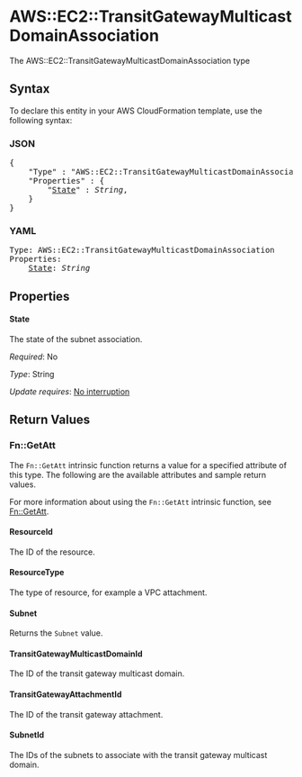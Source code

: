 # AWS::EC2::TransitGatewayMulticastDomainAssociation

The AWS::EC2::TransitGatewayMulticastDomainAssociation type

## Syntax

To declare this entity in your AWS CloudFormation template, use the following syntax:

### JSON

<pre>
{
    "Type" : "AWS::EC2::TransitGatewayMulticastDomainAssociation",
    "Properties" : {
        "<a href="#state" title="State">State</a>" : <i>String</i>,
    }
}
</pre>

### YAML

<pre>
Type: AWS::EC2::TransitGatewayMulticastDomainAssociation
Properties:
    <a href="#state" title="State">State</a>: <i>String</i>
</pre>

## Properties

#### State

The state of the subnet association.

_Required_: No

_Type_: String

_Update requires_: [No interruption](https://docs.aws.amazon.com/AWSCloudFormation/latest/UserGuide/using-cfn-updating-stacks-update-behaviors.html#update-no-interrupt)

## Return Values

### Fn::GetAtt

The `Fn::GetAtt` intrinsic function returns a value for a specified attribute of this type. The following are the available attributes and sample return values.

For more information about using the `Fn::GetAtt` intrinsic function, see [Fn::GetAtt](https://docs.aws.amazon.com/AWSCloudFormation/latest/UserGuide/intrinsic-function-reference-getatt.html).

#### ResourceId

The ID of the resource.

#### ResourceType

The type of resource, for example a VPC attachment.

#### Subnet

Returns the <code>Subnet</code> value.

#### TransitGatewayMulticastDomainId

The ID of the transit gateway multicast domain.

#### TransitGatewayAttachmentId

The ID of the transit gateway attachment.

#### SubnetId

The IDs of the subnets to associate with the transit gateway multicast domain.

